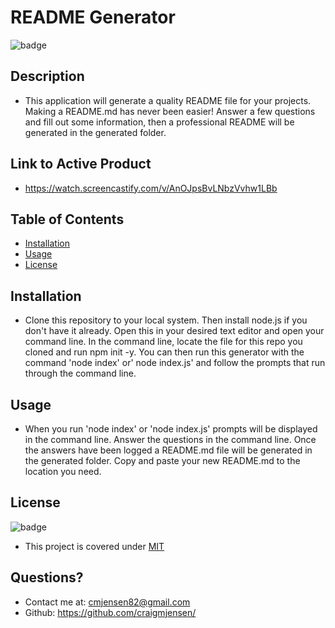 
  # README Generator
  
  
  ![badge](https://img.shields.io/badge/license-MIT-orange)



## Description 

  * This application will generate a quality README file for your projects. Making a README.md has never been easier! Answer a few questions and fill out some information, then a professional README will be generated in the generated folder.

## Link to Active Product

  * https://watch.screencastify.com/v/AnOJpsBvLNbzVvhw1LBb

## Table of Contents

  * [Installation](#installation)
  * [Usage](#usage)
  * [License](#license)

## Installation

  * Clone this repository to your local system. Then install node.js if you don't have it already. Open this in your desired text editor and open your command line. In the command line, locate the file for this repo you cloned and run npm init -y. You can then run this generator with the command 'node index' or' node index.js' and follow the prompts that run through the command line.



## Usage

  * When you run 'node index' or 'node index.js' prompts will be displayed in the command line. Answer the questions in the command line. Once the answers have been logged a README.md file will be generated in the generated folder. Copy and paste your new README.md to the location you need.

  
## License

  ![badge](https://img.shields.io/badge/license-MIT-orange)

  * This project is covered under [MIT](https://choosealicense.com/licenses/mit/)



## Questions?

  * Contact me at: cmjensen82@gmail.com
  * Github: https://github.com/craigmjensen/

